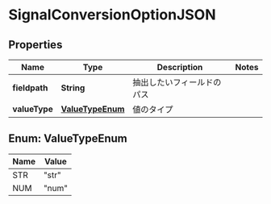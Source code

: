 

# SignalConversionOptionJSON


## Properties

| Name | Type | Description | Notes |
|------------ | ------------- | ------------- | -------------|
|**fieldpath** | **String** | 抽出したいフィールドのパス |  |
|**valueType** | [**ValueTypeEnum**](#ValueTypeEnum) | 値のタイプ |  |



## Enum: ValueTypeEnum

| Name | Value |
|---- | -----|
| STR | &quot;str&quot; |
| NUM | &quot;num&quot; |



